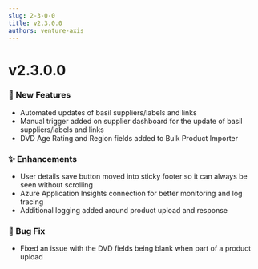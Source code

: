 ```yaml
---
slug: 2-3-0-0
title: v2.3.0.0
authors: venture-axis
---
```


# v2.3.0.0
### 🚀 New Features
- Automated updates of basil suppliers/labels and links
- Manual trigger added on supplier dashboard for the update of basil suppliers/labels and links
- DVD Age Rating and Region fields added to Bulk Product Importer

### ✨ Enhancements
- User details save button moved into sticky footer so it can always be seen without scrolling
- Azure Application Insights connection for better monitoring and log tracing
- Additional logging added around product upload and response

### 🐛 Bug Fix
- Fixed an issue with the DVD fields being blank when part of a product upload